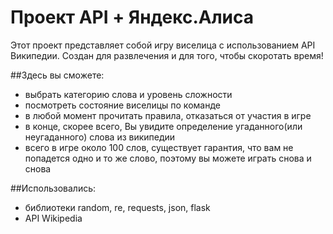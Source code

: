 # Проект API + Яндекс.Алиса
Этот проект представляет собой игру виселица с использованием API Википедии. Создан для развлечения и для того, чтобы скоротать время! 

##Здесь вы сможете:
* выбрать категорию слова и уровень сложности
* посмотреть состояние виселицы по команде
* в любой момент прочитать правила, отказаться от участия в игре
* в конце, скорее всего, Вы увидите определение угаданного(или неугаданного) слова из википедии
* всего в игре около 100 слов, существует гарантия, что вам не попадется одно и то же слово, поэтому вы можете играть снова и снова

##Использовались:
* библиотеки random, re, requests, json, flask
* API Wikipedia 
